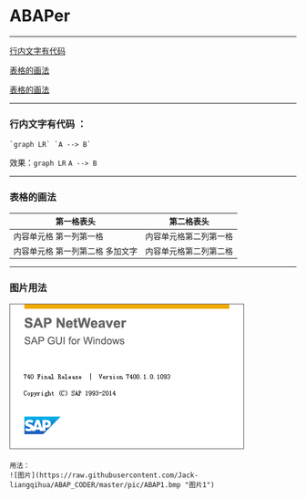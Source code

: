 # ABAPer
----
[行内文字有代码](#d1)

[表格的画法](#d2)

[表格的画法](#d3)

---
### <span id="d1"> 行内文字有代码 </span>：
```
`graph LR` `A --> B`

```
效果：`graph LR` `A --> B`


---
### <span id="d2"> 表格的画法</span>

第一格表头 | 第二格表头
--------- | -------------
内容单元格 第一列第一格 | 内容单元格第二列第一格
内容单元格 第一列第二格 多加文字 | 内容单元格第二列第二格

---
### <span id="d3"> 图片用法</span>

![图片](https://raw.githubusercontent.com/Jack-liangqihua/ABAP_CODER/master/pic/ABAP1.gif "图片1")

<!--  ![图片](D://Git/ABAP_CODER/pic/ABAP1.gif "图片1")  -->
```
用法：
![图片](https://raw.githubusercontent.com/Jack-liangqihua/ABAP_CODER/master/pic/ABAP1.bmp "图片1")
```
